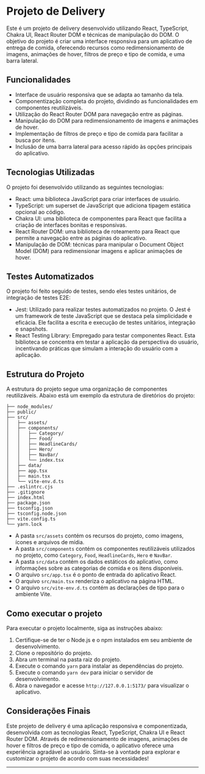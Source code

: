 # Projeto de Delivery

Este é um projeto de delivery desenvolvido utilizando React, TypeScript, Chakra UI, React Router DOM e técnicas de manipulação do DOM. O objetivo do projeto é criar uma interface responsiva para um aplicativo de entrega de comida, oferecendo recursos como redimensionamento de imagens, animações de hover, filtros de preço e tipo de comida, e uma barra lateral.

## Funcionalidades

- Interface de usuário responsiva que se adapta ao tamanho da tela.
- Componentização completa do projeto, dividindo as funcionalidades em componentes reutilizáveis.
- Utilização do React Router DOM para navegação entre as páginas.
- Manipulação do DOM para redimensionamento de imagens e animações de hover.
- Implementação de filtros de preço e tipo de comida para facilitar a busca por itens.
- Inclusão de uma barra lateral para acesso rápido às opções principais do aplicativo.

## Tecnologias Utilizadas

O projeto foi desenvolvido utilizando as seguintes tecnologias:

- React: uma biblioteca JavaScript para criar interfaces de usuário.
- TypeScript: um superset de JavaScript que adiciona tipagem estática opcional ao código.
- Chakra UI: uma biblioteca de componentes para React que facilita a criação de interfaces bonitas e responsivas.
- React Router DOM: uma biblioteca de roteamento para React que permite a navegação entre as páginas do aplicativo.
- Manipulação de DOM: técnicas para manipular o Document Object Model (DOM) para redimensionar imagens e aplicar animações de hover.

## Testes Automatizados

O projeto foi feito seguido de testes, sendo eles testes unitários, de integração de testes E2E:

- Jest: Utilizado para realizar testes automatizados no projeto. O Jest é um framework de teste JavaScript que se destaca pela simplicidade e eficácia. Ele facilita a escrita e execução de testes unitários, integração e snapshots.
- React Testing Library: Empregado para testar componentes React. Esta biblioteca se concentra em testar a aplicação da perspectiva do usuário, incentivando práticas que simulam a interação do usuário com a aplicação.

## Estrutura do Projeto

A estrutura do projeto segue uma organização de componentes reutilizáveis. Abaixo está um exemplo da estrutura de diretórios do projeto:

```
├── node_modules/
├── public/
├── src/
│   ├── assets/
│   ├── components/
│   │   ├── Category/
│   │   ├── Food/
│   │   ├── HeadlineCards/
│   │   ├── Hero/
│   │   ├── NavBar/
│   │   └── index.tsx
│   ├── data/
│   ├── app.tsx
│   ├── main.tsx
│   └── vite-env.d.ts
├── .eslintrc.cjs
├── .gitignore
├── index.html
├── package.json
├── tsconfig.json
├── tsconfig.node.json
├── vite.config.ts
└── yarn.lock
```

- A pasta `src/assets` contém os recursos do projeto, como imagens, ícones e arquivos de mídia.
- A pasta `src/components` contém os componentes reutilizáveis utilizados no projeto, como `Category`, `Food`, `HeadlineCards`, `Hero` e `NavBar`.
- A pasta `src/data` contém os dados estáticos do aplicativo, como informações sobre as categorias de comida e os itens disponíveis.
- O arquivo `src/app.tsx` é o ponto de entrada do aplicativo React.
- O arquivo `src/main.tsx` renderiza o aplicativo na página HTML.
- O arquivo `src/vite-env.d.ts` contém as declarações de tipo para o ambiente Vite.

## Como executar o projeto

Para executar o projeto localmente, siga as instruções abaixo:

1. Certifique-se de ter o Node.js e o npm instalados em seu ambiente de desenvolvimento.
2. Clone o repositório do projeto.
3. Abra um terminal na pasta raiz do projeto.
4. Execute o comando `yarn` para instalar as dependências do projeto.
5. Execute o comando `yarn dev` para iniciar o servidor de desenvolvimento.
6. Abra o navegador e acesse `http://127.0.0.1:5173/` para visualizar o aplicativo.

## Considerações Finais

Este projeto de delivery é uma aplicação responsiva e componentizada, desenvolvida com as tecnologias React, TypeScript, Chakra UI e React Router DOM. Através de redimensionamento de imagens, animações de hover e filtros de preço e tipo de comida, o aplicativo oferece uma experiência agradável ao usuário. Sinta-se à vontade para explorar e customizar o projeto de acordo com suas necessidades!

---

